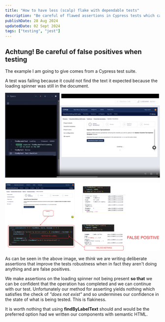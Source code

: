 ```yaml
---
title: "How to have less (scalp) flake with dependable tests"
description: "Be careful of flawed assertions in Cypress tests which can cause false positives and flakiness."
publishDate: 28 Aug 2024
updatedDate: 02 Sept 2024
tags: ["testing", "jest"]
---
```


## Achtung! Be careful of false positives when testing

The example I am going to give comes from a Cypress test suite.

A test was failing because it could not find the text it expected because the loading spinner was still in the document.

![Where our test hangs and fails.](./cypress-screenshot.png)

![A flukey assertion that leads to our false positive.](./false-positive-assertion.png)

As can be seen in the above image, we *think* we are writing deliberate assertions that improve the tests robustness when in fact they aren't doing anything and are false positives.

We make assertions on the loading spinner not being present **so that** we can be confident that the operation has completed and we can continue with our test. Unfortunately our method for asserting yields nothing which satisfies the check of _"does not exist"_ and so undermines our confidence in the state of what is being tested. This is flakiness.

It is worth nothing that using **findByLabelText** should and would be the preferred option had we written our components with semantic HTML.
